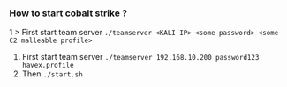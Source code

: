 ### How to start cobalt strike ?
1 > First start team server `./teamserver <KALI IP> <some password> <some C2 malleable profile>`
1. First start team server `./teamserver 192.168.10.200 password123 havex.profile`
1. Then `./start.sh`

